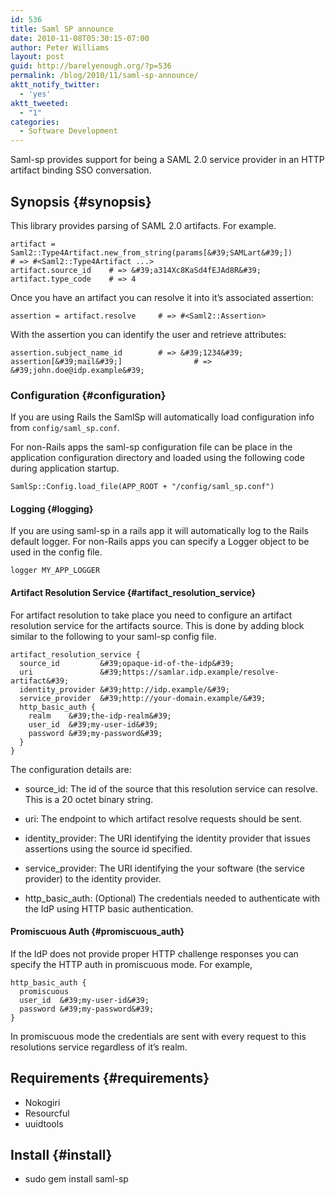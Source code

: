 ```yaml
---
id: 536
title: Saml SP announce
date: 2010-11-08T05:30:15-07:00
author: Peter Williams
layout: post
guid: http://barelyenough.org/?p=536
permalink: /blog/2010/11/saml-sp-announce/
aktt_notify_twitter:
  - 'yes'
aktt_tweeted:
  - "1"
categories:
  - Software Development
---
```

Saml-sp provides support for being a SAML 2.0 service provider in an HTTP artifact binding SSO conversation.

## Synopsis {#synopsis}

This library provides parsing of SAML 2.0 artifacts. For example.

    artifact = Saml2::Type4Artifact.new_from_string(params[&#39;SAMLart&#39;])
    # => #<Saml2::Type4Artifact ...>
    artifact.source_id    # => &#39;a314Xc8KaSd4fEJAd8R&#39;
    artifact.type_code    # => 4

Once you have an artifact you can resolve it into it&#8217;s associated assertion:

    assertion = artifact.resolve     # => #<Saml2::Assertion>

With the assertion you can identify the user and retrieve attributes:

    assertion.subject_name_id        # => &#39;1234&#39;
    assertion[&#39;mail&#39;]                # => &#39;john.doe@idp.example&#39;

### Configuration {#configuration}

If you are using Rails the SamlSp will automatically load configuration info from `config/saml_sp.conf`.

For non-Rails apps the saml-sp configuration file can be place in the application configuration directory and loaded using the following code during application startup.

    SamlSp::Config.load_file(APP_ROOT + "/config/saml_sp.conf")

#### Logging {#logging}

If you are using saml-sp in a rails app it will automatically log to the Rails default logger. For non-Rails apps you can specify a Logger object to be used in the config file.

    logger MY_APP_LOGGER

#### Artifact Resolution Service {#artifact_resolution_service}

For artifact resolution to take place you need to configure an artifact resolution service for the artifacts source. This is done by adding block similar to the following to your saml-sp config file.

    artifact_resolution_service {
      source_id         &#39;opaque-id-of-the-idp&#39;
      uri               &#39;https://samlar.idp.example/resolve-artifact&#39;
      identity_provider &#39;http://idp.example/&#39;
      service_provider  &#39;http://your-domain.example/&#39;
      http_basic_auth {
        realm    &#39;the-idp-realm&#39;
        user_id  &#39;my-user-id&#39;
        password &#39;my-password&#39;
      }
    }

The configuration details are:

  * source_id: The id of the source that this resolution service can resolve. This is a 20 octet binary string.

  * uri: The endpoint to which artifact resolve requests should be sent.

  * identity_provider: The URI identifying the identity provider that issues assertions using the source id specified.

  * service_provider: The URI identifying the your software (the service provider) to the identity provider.

  * http\_basic\_auth: (Optional) The credentials needed to authenticate with the IdP using HTTP basic authentication.

#### Promiscuous Auth {#promiscuous_auth}

If the IdP does not provide proper HTTP challenge responses you can specify the HTTP auth in promiscuous mode. For example,

    http_basic_auth {
      promiscuous
      user_id  &#39;my-user-id&#39;
      password &#39;my-password&#39;
    }

In promiscuous mode the credentials are sent with every request to this resolutions service regardless of it&#8217;s realm.

## Requirements {#requirements}

  * Nokogiri
  * Resourcful
  * uuidtools

## Install {#install}

  * sudo gem install saml-sp